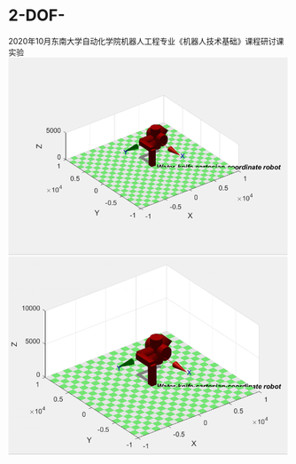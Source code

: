 # 2-DOF-
2020年10月东南大学自动化学院机器人工程专业《机器人技术基础》课程研讨课实验
![水刀切割圆](https://github.com/SEUZTh/2-DOF-/blob/main/%E5%9C%86%E5%88%87%E5%89%B2.gif?raw=true)
![水刀切割直线](https://github.com/SEUZTh/2-DOF-/blob/main/%E7%9B%B4%E7%BA%BF%E5%88%87%E5%89%B2.gif?raw=true)
